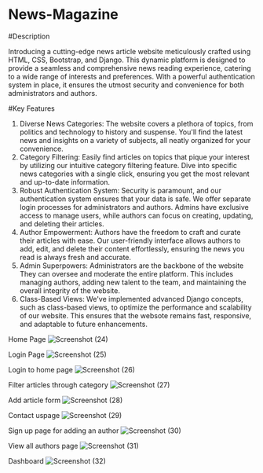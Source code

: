 # News-Magazine

#Description

Introducing a cutting-edge news article website meticulously crafted using HTML, CSS, Bootstrap, and Django. This dynamic platform is designed to provide a seamless and comprehensive news reading experience, catering to a wide range of interests and preferences. With a powerful authentication system in place, it ensures the utmost security and convenience for both administrators and authors.

#Key Features
1. Diverse News Categories: The website covers a plethora of topics, from politics and technology to history and suspense. You'll find the latest news and insights on a variety of subjects, all neatly organized for your convenience.
2. Category Filtering: Easily find articles on topics that pique your interest by utilizing our intuitive category filtering feature. Dive into specific news categories with a single click, ensuring you get the most relevant and up-to-date information.
3. Robust Authentication System: Security is paramount, and our authentication system ensures that your data is safe. We offer separate login processes for administrators and authors. Admins have exclusive access to manage users, while authors can focus on creating, updating, and deleting their articles.
4. Author Empowerment: Authors have the freedom to craft and curate their articles with ease. Our user-friendly interface allows authors to add, edit, and delete their content effortlessly, ensuring the news you read is always fresh and accurate.
5. Admin Superpowers: Administrators are the backbone of the website They can oversee and moderate the entire platform. This includes managing authors, adding new talent to the team, and maintaining the overall integrity of the website.
6. Class-Based Views: We've implemented advanced Django concepts, such as class-based views, to optimize the performance and scalability of our website. This ensures that the websote remains fast, responsive, and adaptable to future enhancements.


Home Page
![Screenshot (24)](https://github.com/Akbargithub2000/News-Magazine/assets/101976382/a8e5dcbe-2b27-4a5b-98a0-6e67486cb74a)

Login Page
![Screenshot (25)](https://github.com/Akbargithub2000/News-Magazine/assets/101976382/1119576c-4071-493c-a2a7-2e41ce2a68ca)

Login to home page
![Screenshot (26)](https://github.com/Akbargithub2000/News-Magazine/assets/101976382/ae804434-c481-408e-921d-e07c3ddfe203)

Filter articles through category
![Screenshot (27)](https://github.com/Akbargithub2000/News-Magazine/assets/101976382/114809f7-48e9-4d17-b647-d8b6e4309ea7)

Add article form
![Screenshot (28)](https://github.com/Akbargithub2000/News-Magazine/assets/101976382/340a853f-c165-4d45-a3c8-461c1abbd2fa)

Contact uspage
![Screenshot (29)](https://github.com/Akbargithub2000/News-Magazine/assets/101976382/4f6e1e0c-3ab3-45d7-aca6-8d99a9f4e3d7)

Sign up page for adding an author
![Screenshot (30)](https://github.com/Akbargithub2000/News-Magazine/assets/101976382/9e6f1d94-4afb-43ac-9c65-f1a665a13b89)

View all authors page
![Screenshot (31)](https://github.com/Akbargithub2000/News-Magazine/assets/101976382/f65ecae7-d972-4225-b3d5-a33a98b1a8db)

Dashboard
![Screenshot (32)](https://github.com/Akbargithub2000/News-Magazine/assets/101976382/785275e6-e689-495c-97a5-c3a3cb628c89)

